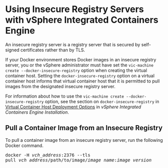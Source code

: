 # Using Insecure Registry Servers with vSphere Integrated Containers Engine #

An insecure registry server is a registry server that is secured by self-signed certificates rather than by TLS.

If your Docker environment stores Docker images in an insecure registry server, you or the vSphere administrator must have set the `vic-machine  create --docker-insecure-registry` option when creating the virtual container host. Setting the `docker-insecure-registry` option on a virtual container host informs that virtual container host that it is permitted to pull images from the designated insecure registry server. 

For information about how to use the `vic-machine create --docker-insecure-registry` option, see the section on `docker-insecure-registry` in [Virtual Container Host Deployment Options](../vic_installation/vch_installer_options.html#registry) in *vSphere Integrated Containers Engine Installation*. 

## Pull a Container Image from an Insecure Registry ##

To pull a container image from an insecure registry server, run the following Docker command.
<pre>docker -H <i>vch_address</i>:2376 --tls 
pull <i>vch_address</i>/path/to/image/<i>image_name</i>:<i>image_version</i></pre>
